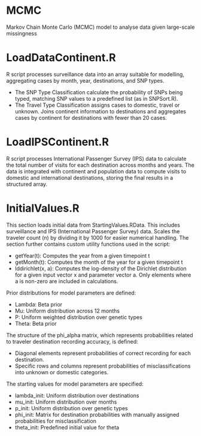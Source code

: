 # MCMC
Markov Chain Monte Carlo (MCMC) model to analyse data given large-scale missingness

# LoadDataContinent.R
R script processes surveillance data into an array suitable for modelling, aggregating cases by month, year, destinations, and SNP types.
- The SNP Type Classification calculate the probability of SNPs being typed, matching SNP values to a predefined list (as in SNPSort.R).
- The Travel Type Classification assigns cases to domestic, travel or unknown. Joins continent information to destinations and aggregates cases by continent for destinations with fewer than 20 cases.

# LoadIPSContinent.R
R script processes International Passenger Survey (IPS) data to calculate the total number of visits for each destination across months and years. The data is integrated with continent and population data to compute visits to domestic and international destinations, storing the final results in a structured array.

# InitialValues.R
This section loads initial data from StartingValues.RData. This includes surveillance and IPS (International Passenger Survey) data.
Scales the traveler count (n) by dividing it by 1000 for easier numerical handling. The section further contains custom utility functions used in the script:
- getYear(t): Computes the year from a given timepoint t
- getMonth(t): Computes the month of the year for a given timepoint t
- lddirichlet(x, a): Computes the log-density of the Dirichlet distribution for a given input vector x and parameter vector a. Only elements where a is non-zero are included in calculations.

Prior distributions for model parameters are defined:
- Lambda: Beta prior
- Mu: Uniform distribution across 12 months
- P: Uniform weighted distribution over genetic types
- Theta: Beta prior

The structure of the phi_alpha matrix, which represents probabilities related to traveler destination recording accuracy, is defined:
- Diagonal elements represent probabilities of correct recording for each destination.
- Specific rows and columns represent probabilities of misclassifications into unknown or domestic categories.

The starting values for model parameters are specified:
- lambda_init: Uniform distribution over destinations
- mu_init: Uniform distribution over months
- p_init: Uniform distribution over genetic types
- phi_init: Matrix for destination probabilities with manually assigned probabilities for misclassification
- theta_init: Predefined initial value for theta
